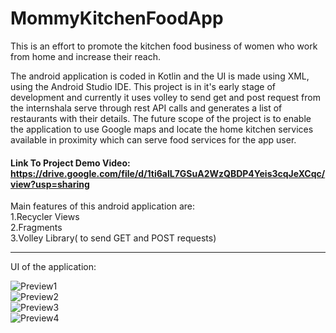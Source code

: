 # MommyKitchenFoodApp
This is an effort to promote the kitchen food business of women who work from home and increase their reach.

The android application is coded in Kotlin and the UI is made using XML, using the Android Studio IDE.
This project is in it's early stage of development and currently it uses volley to send get and post request from the internshala serve through rest API calls and generates a list of restaurants with their details. The future scope of the project is to enable the application to use Google maps and locate the home kitchen services available in proximity which can serve food services for the app user. 

#### Link To Project Demo Video: https://drive.google.com/file/d/1ti6alL7GSuA2WzQBDP4Yeis3cqJeXCqc/view?usp=sharing

Main features of this android application are:
<br>
1.Recycler Views
<br>
2.Fragments 
<br>
3.Volley Library( to send GET and POST requests)
<br>
<hr>
UI of the application:
<br>

![Preview1](https://user-images.githubusercontent.com/73076997/96908405-39bb9780-14ba-11eb-9950-55e210744096.jpeg)
<br>
![Preview2](https://user-images.githubusercontent.com/73076997/96908413-3c1df180-14ba-11eb-83d7-5408903d1805.jpeg)
<br>
![Preview3](https://user-images.githubusercontent.com/73076997/96908436-40e2a580-14ba-11eb-923a-9bbb8aa94ab8.jpeg)
<br>
![Preview4](https://user-images.githubusercontent.com/73076997/96909678-f8c48280-14bb-11eb-86eb-275d4f477b8b.jpeg)
